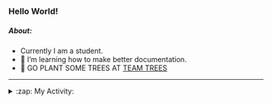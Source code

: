 ### Hello World!

##### About:
- Currently I am a student.
- 🌱 I’m learning how to make better documentation.
- 🌱 GO PLANT SOME TREES AT [TEAM TREES](https://teamtrees.org/)

---
<details>
  <summary>:zap: My Activity:</summary>
  
<!--START_SECTION:waka-->
![Code Time](http://img.shields.io/badge/Code%20Time-1%2C263%20hrs%2029%20mins-blue)

**I'm a Night 🦉** 

```text
🌞 Morning                2123 commits        ███░░░░░░░░░░░░░░░░░░░░░░   10.36 % 
🌆 Daytime                6783 commits        ████████░░░░░░░░░░░░░░░░░   33.11 % 
🌃 Evening                5921 commits        ███████░░░░░░░░░░░░░░░░░░   28.90 % 
🌙 Night                  5658 commits        ███████░░░░░░░░░░░░░░░░░░   27.62 % 
```
📅 **I'm Most Productive on Wednesday** 

```text
Monday                   2778 commits        ███░░░░░░░░░░░░░░░░░░░░░░   13.56 % 
Tuesday                  2817 commits        ███░░░░░░░░░░░░░░░░░░░░░░   13.75 % 
Wednesday                4817 commits        ██████░░░░░░░░░░░░░░░░░░░   23.51 % 
Thursday                 2730 commits        ███░░░░░░░░░░░░░░░░░░░░░░   13.33 % 
Friday                   2249 commits        ███░░░░░░░░░░░░░░░░░░░░░░   10.98 % 
Saturday                 1778 commits        ██░░░░░░░░░░░░░░░░░░░░░░░   08.68 % 
Sunday                   3316 commits        ████░░░░░░░░░░░░░░░░░░░░░   16.19 % 
```


📊 **This Week I Spent My Time On** 

```text
🔥 Editors: 
Android Studio           4 hrs 34 mins       █████████████░░░░░░░░░░░░   53.52 % 
IntelliJ                 3 hrs 58 mins       ████████████░░░░░░░░░░░░░   46.48 % 

🐱‍💻 Projects: 
dev-dialogue             3 hrs 37 mins       ███████████░░░░░░░░░░░░░░   42.42 % 
test-compose-2           3 hrs 3 mins        █████████░░░░░░░░░░░░░░░░   35.76 % 
UserApp                  44 mins             ██░░░░░░░░░░░░░░░░░░░░░░░   08.63 % 
microservices-demo       20 mins             █░░░░░░░░░░░░░░░░░░░░░░░░   04.03 % 
Little Lemon Menu        11 mins             █░░░░░░░░░░░░░░░░░░░░░░░░   02.26 % 
```


 Last Updated on 22/11/2023 02:22:52 UTC
<!--END_SECTION:waka-->
</details>
